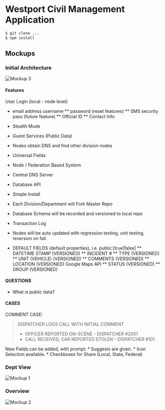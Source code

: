 Westport Civil Management Application
========


```bash
$ git clone ...
$ npm install
```
## Mockups

### Initial Architecture
![Mockup 3][3]

#### Features
User Login (local - node level)

* email address username
** password (reset features)
** SMS security pass (future feature)
** Official ID
** Contact Info

* Stealth Mode
* Guest Services (Public Data)
* Nodes obtain DNS and find other division nodes
* Universal Fields
* Node / Federation Based System
* Central DNS Server
* Database API
* Simple Install
* Each Division/Department will Fork Master Repo
* Database Schema will be recorded and versioned to local repo
* Transaction Log
* Nodes will be auto updated with regression testing, unit testing, reversion on fail.

* DEFAULT FIELDS  (default properties), i.e. public:[true|false]
** DATETIME STAMP	(VERSIONED)
** INCIDENT #
** TYPE 		(VERSIONED)
** UNIT (VEHICLE) 	(VERSIONED)
** COMMENTS 		(VERSIONED)
** LOCATION 		(VERSIONED)	Google Maps API
** STATUS 		(VERSIONED)
** GROUP 		(VERSIONED)

#### QUESTIONS
* What is public data?

#### CASES
COMMENT CASE:

<blockquote>
DISPATCHER LOGS CALL WITH INITIAL COMMENT

- OFFICER REPORTED ON-SCENE - DISPATCHER #2001
- CALL RECEIVED, CAR REPORTED STOLEN - DISPATCHER #101
</blockquote>

New Fields can be added, with prompt:
	* Suggests are given.
	* Icon Selection available. 
	* Checkboxes for Share (Local, State, Federal)


### Dept View
![Mockup 1][1]

### Overview
![Mockup 2][2]

[1]: https://s3.amazonaws.com/iMediaS3/westport/CivilAppDeptView.png "Dept View"
[2]: https://s3.amazonaws.com/iMediaS3/westport/Civil+AppOverview.png "Overview"
[3]: https://s3.amazonaws.com/iMediaS3/20130522_134228.jpg "Initial Architecture"
